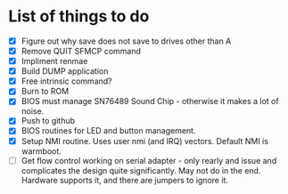 <!-- vim: set ft=markdown -->
# List of things to do

+ [x] Figure out why save does not save to drives other than A
+ [x] Remove QUIT SFMCP command
+ [x] Impliment renmae
+ [x] Build DUMP application
+ [x] Free intrinsic command?
+ [x] Burn to ROM
+ [x] BIOS must manage SN76489 Sound Chip - otherwise it makes a lot of noise.
+ [x] Push to github
+ [x] BIOS routines for LED and button management.
+ [x] Setup NMI routine.  Uses user nmi (and IRQ) vectors. Default NMI is warmboot.
+ [ ] Get flow control working on serial adapter - only rearly and issue
      and complicates the design quite significantly. May not do in the end.
      Hardware supports it, and there are jumpers to ignore it.
